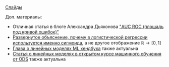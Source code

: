 [Слайды](./lect003_logistic_regression.pdf)

Доп. материалы:
 * Отличная статья в блоге Александра Дьяконова ["AUC ROC (площадь под кривой ошибок)"](https://alexanderdyakonov.wordpress.com/2017/07/28/auc-roc-площадь-под-кривой-ошибок/)
 * [Развернутое объяснение, почему в логистической регрессии используется именно сигмоида](https://www.quora.com/Logistic-Regression-Why-sigmoid-function/answer/Itamar-Faran), а не другое отображение $\mathbb{R} \longrightarrow [0, 1]$
 * [Глава о линейных моделях ML хендбука](https://academy.yandex.ru/handbook/ml/article/linear-models) также актуальна
 * [Статья о линейных моделях в открытом курсе машинного обучения от ODS](https://habr.com/ru/companies/ods/articles/323890/) также актуальна
